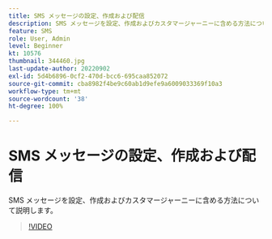 ```yaml
---
title: SMS メッセージの設定、作成および配信
description: SMS メッセージを設定、作成およびカスタマージャーニーに含める方法について説明します。
feature: SMS
role: User, Admin
level: Beginner
kt: 10576
thumbnail: 344460.jpg
last-update-author: 20220902
exl-id: 5d4b6896-0cf2-470d-bcc6-695caa852072
source-git-commit: cba8982f4be9c60ab1d9efe9a6009033369f10a3
workflow-type: tm+mt
source-wordcount: '38'
ht-degree: 100%

---
```


# SMS メッセージの設定、作成および配信

SMS メッセージを設定、作成およびカスタマージャーニーに含める方法について説明します。

>[!VIDEO](https://video.tv.adobe.com/v/344460?quality=12&learn=on)
